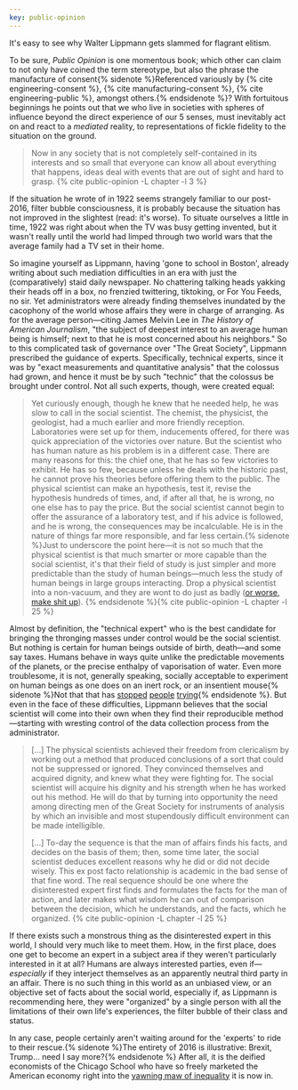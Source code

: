 ```yaml
---
key: public-opinion
---
```


It's easy to see why Walter Lippmann gets slammed for flagrant elitism.

To be sure, *Public Opinion* is one momentous book; which other can claim to
not only have coined the term <span class="sc">stereotype</span>, but also the
phrase <span class="sc">the manufacture of consent</span>{% sidenote
%}Referenced variously by {% cite engineering-consent %}, {% cite
manufacturing-consent %}, {% cite engineering-public %}, amongst others.{%
endsidenote %}? With fortuitous beginnings he points out that we who live in
societies with spheres of influence beyond the direct experience of our 5
senses, must inevitably act on and react to a *mediated* reality, to
representations of fickle fidelity to the situation on the ground.

> Now in any society that is not completely self-contained in its interests
> and so small that everyone can know all about everything that happens,
> ideas deal with events that are out of sight and hard to grasp.
> {% cite public-opinion -L chapter -l 3 %}

If the situation he wrote of in 1922 seems strangely familiar to our post-2016,
filter bubble consciousness, it is probably because the situation has not
improved in the slightest (read: it's worse). To situate ourselves a little in
time, 1922 was right about when the TV was busy getting invented, but it wasn't
really until the world had limped through two world wars that the average
family had a TV set in their home.

So imagine yourself as Lippmann, having 'gone to school in Boston', already
writing about such mediation difficulties in an era with just the
(comparatively) staid daily newspaper. No chattering talking heads yakking
their heads off in a box, no frenzied twittering, tiktoking, or For You Feeds,
no sir. Yet administrators were already finding themselves inundated by the
cacophony of the world whose affairs they were in charge of arranging. As for
the average person—citing James Melvin Lee in _The History of American
Journalism_, "the subject of deepest interest to an average human being is
himself; next to that he is most concerned about his neighbors." So to this
complicated task of governance over "The Great Society", Lippmann prescribed
the guidance of experts. Specifically, technical experts, since it was by
"exact measurements and quantitative analysis" that the colossus had grown, and
hence it must be by such "technic" that the colossus be brought under control.
Not all such experts, though, were created equal:

> Yet curiously enough, though he knew that he needed help, he was slow to
> call in the social scientist. The chemist, the physicist, the geologist, had
> a much earlier and more friendly reception. Laboratories were set up for
> them, inducements offered, for there was quick appreciation of the victories
> over nature. But the scientist who has human nature as his problem is in a
> different case. There are many reasons for this: the chief one, that he has
> so few victories to exhibit. He has so few, because unless he deals with the
> historic past, he cannot prove his theories before offering them to the
> public. The physical scientist can make an hypothesis, test it, revise the
> hypothesis hundreds of times, and, if after all that, he is wrong, no one
> else has to pay the price. But the social scientist cannot begin to offer
> the assurance of a laboratory test, and if his advice is followed, and he is
> wrong, the consequences may be incalculable. He is in the nature of things
> far more responsible, and far less certain.{% sidenote %}Just to underscore
> the point here—it is not so much that the physical scientist is that much
> smarter or more capable than the social scientist, it's that their field of
> study is just simpler and more predictable than the study of human
> beings—much less the study of human beings in large groups interacting. Drop
> a physical scientist into a  non-vacuum, and they are wont to do just as
> badly ([or worse, make shit up](bullshit-jobs.html#physicists)).
> {% endsidenote %}{% cite public-opinion -L chapter -l 25 %}

Almost by definition, the "technical expert" who is the best candidate for
bringing the thronging masses under control would be the social scientist. But
nothing is certain for human beings outside of birth, death—and some say
taxes. Humans behave in ways quite unlike the predictable movements of the
planets, or the precise enthalpy of vaporisation of water. Even more
troublesome, it is not, generally speaking, socially acceptable to experiment
on human beings as one does on an inert rock, or an insentient mouse{%
sidenote %}Not that that has [stopped][stopped] [people][people]
[trying][trying]{% endsidenote %}. But even in the face of these difficulties,
Lippmann believes that the social scientist will come into their own when they
find their reproducible method—starting with wresting control of the data
collection process from the administrator.

> [...] The physical scientists achieved their freedom from clericalism by
> working out a method that produced conclusions of a sort that could not be
> suppressed or ignored. They convinced themselves and acquired dignity, and
> knew what they were fighting for. The social scientist will acquire his
> dignity and his strength when he has worked out his method. He will do that
> by turning into opportunity the need among directing men of the Great Society
> for instruments of analysis by which an invisible and most stupendously
> difficult environment can be made intelligible.
>
> [...] To-day the sequence is that the man of affairs finds his facts, and
> decides on the basis of them; then, some time later, the social scientist
> deduces excellent reasons why he did or did not decide wisely. This ex post
> facto relationship is academic in the bad sense of that fine word. The real 
> sequence should be one where the disinterested expert first finds and 
> formulates the facts for the man of action, and later makes what wisdom he 
> can out of comparison between the decision, which he understands, and the 
> facts, which he organized. {% cite public-opinion -L chapter -l 25 %}

If there exists such a monstrous thing as the disinterested expert in this
world, I should very much like to meet them. How, in the first place, does one
get to become an expert in a subject area if they weren't particularly
interested in it at all? Humans are always interested parties, even
if—_especially_ if they interject themselves as an apparently neutral third
party in an affair. There is no such thing in this world as an unbiased view,
or an objective set of facts about the social world, especially if, as Lippmann
is recommending here, they were "organized" by a single person with all the
limitations of their own life's experiences, the filter bubble of their class
and status. <!-- TK: rant on neutrality -->

In any case, people certainly aren't waiting around for the 'experts' to ride
to their rescue.{% sidenote %}The entirety of 2016 is illustrative: Brexit,
Trump... need I say more?{% endsidenote %} After all, it is the deified
economists of the Chicago School who have so freely marketed the American
economy right into the [yawning maw of inequality][inequality] it is now in.

[inequality]: https://www.theguardian.com/world/2018/jun/22/poverty-and-inequality-under-trump-human-rights-under-threat
[people]: https://www.improbable.com/2015/03/22/ig-nobel-prize-winner-lee-kuan-yew-dies-in-singapore/
[stopped]: https://w.wiki/gEU
[trying]: https://www.improbable.com/2020/10/02/ig-nobel-medical-education-prize-winner-continues-his-lesson/